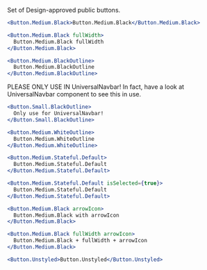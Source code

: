 Set of Design-approved public buttons.

```jsx
<Button.Medium.Black>Button.Medium.Black</Button.Medium.Black>
```

```jsx
<Button.Medium.Black fullWidth>
  Button.Medium.Black fullWidth
</Button.Medium.Black>
```

```jsx
<Button.Medium.BlackOutline>
  Button.Medium.BlackOutline
</Button.Medium.BlackOutline>
```

PLEASE ONLY USE IN UniversalNavbar! In fact, have a look at
UniversalNavbar component to see this in use.
```jsx
<Button.Small.BlackOutline>
  Only use for UniversalNavbar!
</Button.Small.BlackOutline>
```

```jsx
<Button.Medium.WhiteOutline>
  Button.Medium.WhiteOutline
</Button.Medium.WhiteOutline>
```

```jsx
<Button.Medium.Stateful.Default>
  Button.Medium.Stateful.Default
</Button.Medium.Stateful.Default>
```

```jsx
<Button.Medium.Stateful.Default isSelected={true}>
  Button.Medium.Stateful.Default
</Button.Medium.Stateful.Default>
```

```jsx
<Button.Medium.Black arrowIcon>
  Button.Medium.Black with arrowIcon
</Button.Medium.Black>
```

```jsx
<Button.Medium.Black fullWidth arrowIcon>
  Button.Medium.Black + fullWidth + arrowIcon
</Button.Medium.Black>
```

```jsx
<Button.Unstyled>Button.Unstyled</Button.Unstyled>
```
